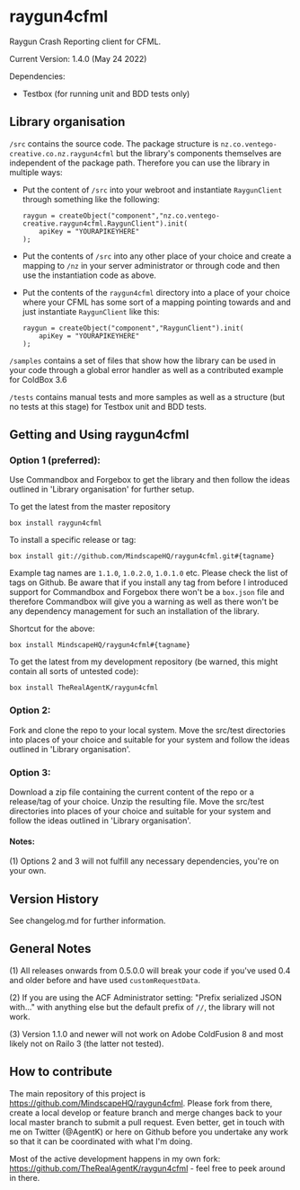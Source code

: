 raygun4cfml
===========

Raygun Crash Reporting client for CFML.

Current Version: 1.4.0 (May 24 2022)

Dependencies: 

- Testbox (for running unit and BDD tests only)

## Library organisation

`/src` contains the source code. The package structure is `nz.co.ventego-creative.co.nz.raygun4cfml` but the library's components themselves are independent of the package path. Therefore you can use the library in multiple ways:

- Put the content of `/src` into your webroot and instantiate `RaygunClient` through something like the following:

    ```
    raygun = createObject("component","nz.co.ventego-creative.raygun4cfml.RaygunClient").init(
        apiKey = "YOURAPIKEYHERE"
    );
    ```
- Put the contents of `/src` into any other place of your choice and create a mapping to `/nz` in your server administrator or through code and then use the instantiation code as above.

- Put the contents of the `raygun4cfml` directory into a place of your choice where your CFML has some sort of a mapping pointing towards and and just instantiate `RaygunClient` like this:
    
    ```
    raygun = createObject("component","RaygunClient").init(
        apiKey = "YOURAPIKEYHERE"
    );
    ```
    
`/samples` contains a set of files that show how the library can be used in your code through a global error handler as well as a contributed example for ColdBox 3.6

`/tests` contains manual tests and more samples as well as a structure (but no tests at this stage) for Testbox unit and BDD tests.

## Getting and Using raygun4cfml

### Option 1 (preferred):

Use Commandbox and Forgebox to get the library and then follow the ideas outlined in 'Library organisation' for further setup.

To get the latest from the master repository

```
box install raygun4cfml 
```

To install a specific release or tag:     

```
box install git://github.com/MindscapeHQ/raygun4cfml.git#{tagname}
```

Example tag names are `1.1.0`, `1.0.2.0`, `1.0.1.0` etc. Please check the list of tags on Github. Be aware that if you install any tag from before I introduced support for Commandbox and Forgebox there won't be a `box.json` file and therefore Commandbox will give you a warning as well as there won't be any dependency management for such an installation of the library.
    
Shortcut for the above:
 
```
box install MindscapeHQ/raygun4cfml#{tagname}
```

To get the latest from my development repository (be warned, this might contain all sorts of untested code):
  
```
box install TheRealAgentK/raygun4cfml
```

### Option 2:

Fork and clone the repo to your local system. Move the src/test directories into places of your choice and suitable for your system and follow the ideas outlined in 'Library organisation'.

### Option 3:

Download a zip file containing the current content of the repo or a release/tag of your choice. Unzip the resulting file. Move the src/test directories into places of your choice and suitable for your system and follow the ideas outlined in 'Library organisation'.

#### Notes: 

(1) Options 2 and 3 will not fulfill any necessary dependencies, you're on your own.

## Version History

See changelog.md for further information.

## General Notes

(1) All releases onwards from 0.5.0.0 will break your code if you've used 0.4 and older before and have used `customRequestData`. 

(2) If you are using the ACF Administrator setting: "Prefix serialized JSON with..." with anything else but the default prefix of `//`, the library will not work.

(3) Version 1.1.0 and newer will not work on Adobe ColdFusion 8 and most likely not on Railo 3 (the latter not tested).

## How to contribute

The main repository of this project is https://github.com/MindscapeHQ/raygun4cfml. Please fork from there, create a local develop or feature branch and merge changes back to your local master branch to submit a pull request. Even better, get in touch with me on Twitter (@AgentK) or here on Github before you undertake any work so that it can be coordinated with what I'm doing.

Most of the active development happens in my own fork: https://github.com/TheRealAgentK/raygun4cfml - feel free to peek around in there.








